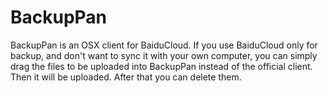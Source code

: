 BackupPan
=========

BackupPan is an OSX client for BaiduCloud. If you use BaiduCloud only for backup, and don't want to sync it with your own computer, you can simply drag the files to be uploaded into BackupPan instead of the official client. Then it will be uploaded. After that you can delete them.
